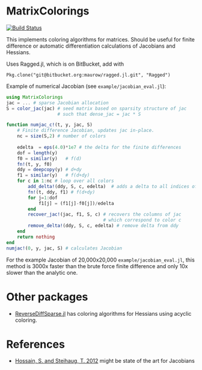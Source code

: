 # MatrixColorings

[![Build Status](https://travis-ci.org/mauro3/MatrixColorings.jl.svg?branch=master)](https://travis-ci.org/mauro3/MatrixColorings.jl)

This implements coloring algorithms for matrices.  Should be useful
for finite difference or automatic differentiation calculations of
Jacobians and Hessians.

Uses Ragged.jl, which is on BitBucket, add with
```
Pkg.clone("git@bitbucket.org:maurow/ragged.jl.git", "Ragged")
```

Example of numerical Jacobian (see `example/jacobian_eval.jl`):

```julia
using MatrixColorings
jac = ... # sparse Jacobian allocation
S = color_jac(jac) # seed matrix based on sparsity structure of jac
                   # such that dense_jac = jac * S

function numjac_c!(t, y, jac, S)
    # Finite difference Jacobian, updates jac in-place.
    nc = size(S,2) # number of colors
    
    edelta  = eps(4.0)*1e7 # the delta for the finite differences
    dof = length(y)
    f0 = similar(y)   # f(d)
    fn!(t, y, f0)
    ddy = deepcopy(y) # d+dy
    f1 = similar(y)   # f(d+dy)
    for c in 1:nc # loop over all colors
        add_delta!(ddy, S, c, edelta)  # adds a delta to all indices of color c
        fn!(t, ddy, f1) # f(d+dy)
        for j=1:dof
            f1[j] = (f1[j]-f0[j])/edelta
        end
        recover_jac!(jac, f1, S, c) # recovers the columns of jac
                                    # which correspond to color c
        remove_delta!(ddy, S, c, edelta) # remove delta from ddy
    end
    return nothing
end
numjac!(0, y, jac, S) # calculates Jacobian
```

For the example Jacobian of 20,000x20,000 `example/jacobian_eval.jl`,
this method is 3000x faster than the brute force finite difference and
only 10x slower than the analytic one.

# Other packages
- [ReverseDiffSparse.jl](https://github.com/mlubin/ReverseDiffSparse.jl/blob/master/src/coloring.jl)
  has coloring algorithms for Hessians using acyclic coloring.

# References
- [Hossain, S. and Steihaug, T. 2012](http://www.tandfonline.com/doi/abs/10.1080/10556788.2012.693927)
  might be state of the art for Jacobians
